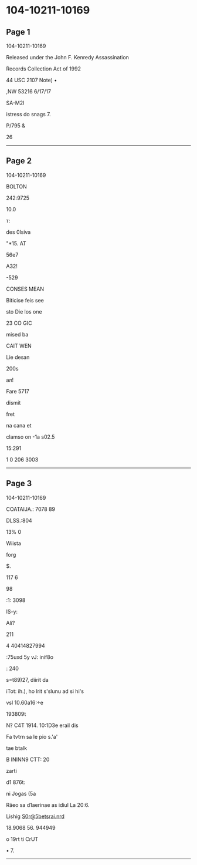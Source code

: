# 104-10211-10169

## Page 1

104-10211-10169

Released under the John F. Kenredy Assassination

Records Collection Act of 1992

44 USC 2107 Note) •

,NW 53216 6/17/17

SA-M2I

istress do snags 7.

P/795 &

26

---

## Page 2

104-10211-10169

BOLTON

242:9725

10.0

т:

des 0lsiva

"*15. AT

56e7

A32!

-529

CONSES MEAN

Biticise feis see

sto Die los one

23 CO GIC

mised ba

CAIT WEN

Lie desan

200s

ал!

Fare 5717

dismit

fret

na cana et

clamso on -1a s02.5

15:291

1 0 206 3003

---

## Page 3

104-10211-10169

COATAIJA.: 7078 89

DLSS.:804

13% 0

Wiista

forg

$.

117 6

98

:1: 3098

IS-y:

Ali?

211

4 40414827994

:75uxd 5y vJ: inif8o

: 240

s=t89)27, diirit da

iTot: ih.), ho lrit s'slunu ad si hi's

vsl 10.60a16:÷e

193809t

N? C4T 1914. 10:1D3e erail dis

Fa tvtrn sa le pio s.'a'

tae btalk

B ININN9 CTT: 20

zarti

d1 876t:

ni Jogas (5a

Rãeo sa d1aerinae as idiul La 20:6.

Lishig S0r@5betsrai.nrd

18.9068 56. 944949

o 19rt ti CrUT

• 7.

---


